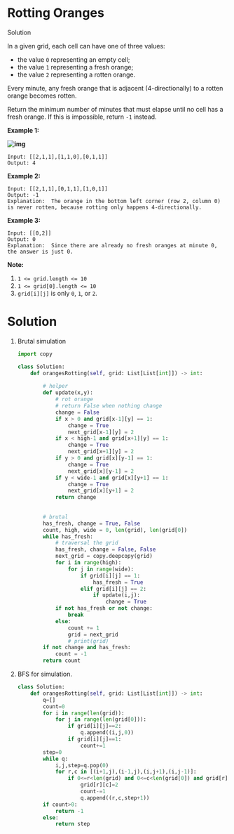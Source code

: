# Rotting Oranges

Solution

In a given grid, each cell can have one of three values:

- the value `0` representing an empty cell;
- the value `1` representing a fresh orange;
- the value `2` representing a rotten orange.

Every minute, any fresh orange that is adjacent (4-directionally) to a rotten orange becomes rotten.

Return the minimum number of minutes that must elapse until no cell has a fresh orange. If this is impossible, return `-1` instead.

 

**Example 1:**

**![img](https://assets.leetcode.com/uploads/2019/02/16/oranges.png)**

```
Input: [[2,1,1],[1,1,0],[0,1,1]]
Output: 4
```

**Example 2:**

```
Input: [[2,1,1],[0,1,1],[1,0,1]]
Output: -1
Explanation:  The orange in the bottom left corner (row 2, column 0) is never rotten, because rotting only happens 4-directionally.
```

**Example 3:**

```
Input: [[0,2]]
Output: 0
Explanation:  Since there are already no fresh oranges at minute 0, the answer is just 0.
```

 

**Note:**

1. `1 <= grid.length <= 10`
2. `1 <= grid[0].length <= 10`
3. `grid[i][j]` is only `0`, `1`, or `2`.

# Solution

1. Brutal simulation

   ```python
   import copy
   
   class Solution:
       def orangesRotting(self, grid: List[List[int]]) -> int:
           
           # helper
           def update(x,y):
               # rot orange
               # return False when nothing change
               change = False
               if x > 0 and grid[x-1][y] == 1:
                   change = True
                   next_grid[x-1][y] = 2
               if x < high-1 and grid[x+1][y] == 1:
                   change = True
                   next_grid[x+1][y] = 2
               if y > 0 and grid[x][y-1] == 1:
                   change = True
                   next_grid[x][y-1] = 2
               if y < wide-1 and grid[x][y+1] == 1:
                   change = True
                   next_grid[x][y+1] = 2
               return change
               
           
           # brutal
           has_fresh, change = True, False
           count, high, wide = 0, len(grid), len(grid[0])
           while has_fresh:
               # traversal the grid
               has_fresh, change = False, False
               next_grid = copy.deepcopy(grid)
               for i in range(high):
                   for j in range(wide):
                       if grid[i][j] == 1:
                           has_fresh = True
                       elif grid[i][j] == 2:
                           if update(i,j):
                               change = True
               if not has_fresh or not change:
                   break
               else:
                   count += 1
                   grid = next_grid
                   # print(grid)
           if not change and has_fresh:
               count = -1
           return count	
   ```

2. BFS for simulation.

   ```python
   class Solution:
       def orangesRotting(self, grid: List[List[int]]) -> int:
           q=[]
           count=0
           for i in range(len(grid)):
               for j in range(len(grid[0])):
                   if grid[i][j]==2:
                       q.append((i,j,0))
                   if grid[i][j]==1:
                       count+=1
           step=0
           while q:
               i,j,step=q.pop(0)
               for r,c in [(i+1,j),(i-1,j),(i,j+1),(i,j-1)]:
                   if 0<=r<len(grid) and 0<=c<len(grid[0]) and grid[r][c]==1:
                       grid[r][c]=2
                       count-=1
                       q.append((r,c,step+1))
           if count>0:
               return -1
           else:
               return step
   ```

   